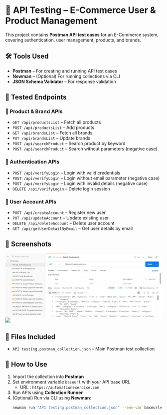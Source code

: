 # 🧪 API Testing – E-Commerce User & Product Management  

This project contains **Postman API test cases** for an E-Commerce system, covering authentication, user management, products, and brands.  

## 🛠️ Tools Used  
- **Postman** – For creating and running API test cases  
- **Newman** – (Optional) For running collections via CLI  
- **JSON Schema Validator** – For response validation  

## 📌 Tested Endpoints  

### 🔹 Product & Brand APIs  
- `GET /api/productsList` – Fetch all products  
- `POST /api/productsList` – Add products  
- `GET /api/brandsList` – Fetch all brands  
- `PUT /api/brandsList` – Update brands  
- `POST /api/searchProduct` – Search product by keyword  
- `POST /api/searchProduct` – Search without parameters (negative case)  

### 🔹 Authentication APIs  
- `POST /api/verifyLogin` – Login with valid credentials  
- `POST /api/verifyLogin` – Login without email parameter (negative case)  
- `POST /api/verifyLogin` – Login with invalid details (negative case)  
- `DELETE /api/verifyLogin` – Delete login session  

### 🔹 User Account APIs  
- `POST /api/createAccount` – Register new user  
- `PUT /api/updateAccount` – Update existing user  
- `DELETE /api/deleteAccount` – Delete user account  
- `GET /api/getUserDetailByEmail` – Get user details by email  

## 📸 Screenshots  
<img src="screenshots/collection-overview.png" width="600"/>  
<img src="screenshots/test-results.png" width="600"/>  

## 📁 Files Included  
- `API testing.postman_collection.json` – Main Postman test collection  

## 🚀 How to Use  
1. Import the collection into **Postman**   
2. Set environment variable `baseurl` with your API base URL  
   - URL : `https://automationexercise.com`  
3. Run APIs using **Collection Runner**  
4. (Optional) Run via CLI using **Newman**:  
   ```sh
   newman run "API testing.postman_collection.json" --env-var baseurl="https://automationexercise.com"

